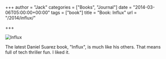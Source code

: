 +++
author = "Jack"
categories = ["Books", "Journal"]
date = "2014-03-06T05:00:00+00:00"
tags = ["book"]
title = "Book: Influx"
url = "/2014/influx/"

+++

<aside> <img src="/img/2014/influx-cover.jpg" alt="Influx" class="postimage" />
  
</aside> 

The latest Daniel Suarez book, "Influx", is much like his others. That means full of tech thriller fun. I liked it.